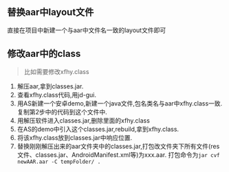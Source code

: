 
## 替换aar中layout文件

直接在项目中新建一个与aar中文件名一致的layout文件即可

## 修改aar中的class

> 比如需要修改xfhy.class

1. 解压aar,拿到classes.jar.
2. 查看xfhy.class代码,用jd-gui.
2. 用AS新建一个安卓demo,新建一个java文件,包名类名与aar中xfhy.class一致.复制第2步中的代码到这个文件中.
3. 用解压软件进入classes.jar,删除里面的xfhy.class
4. 在AS的demo中引入这个classes.jar,rebuild,拿到xfhy.class.
5. 将该xfhy.class放到classes.jar中响应位置.
6. 替换刚刚解压出来的aar文件夹中的classes.jar,打包改文件夹下所有文件(res文件、classes.jar、AndroidManifest.xml等)为xxx.aar.  打包命令为`jar cvf newAAR.aar -C tempFolder/ .`
